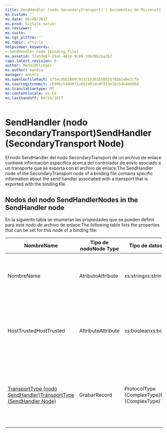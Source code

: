```yaml
---
title: SendHandler (nodo SecondaryTransport) | Documentos de Microsoft
ms.custom: ''
ms.date: 06/08/2017
ms.prod: biztalk-server
ms.reviewer: ''
ms.suite: ''
ms.tgt_pltfrm: ''
ms.topic: article
helpviewer_keywords:
- SendHandler node [binding file]
ms.assetid: 32eb3e87-25ac-461e-9c09-3d6d9bcba3b2
caps.latest.revision: 6
author: MandiOhlinger
ms.author: mandia
manager: anneta
ms.openlocfilehash: 1f5ecdbb1860c9132133835b8928f85b1e0e1cfb
ms.sourcegitcommit: cb908c540d8f1a692d01dc8f313e16cb4b4e696d
ms.translationtype: MT
ms.contentlocale: es-ES
ms.lasthandoff: 09/20/2017
---
```

# <a name="sendhandler-secondarytransport-node"></a><span data-ttu-id="55982-102">SendHandler (nodo SecondaryTransport)</span><span class="sxs-lookup"><span data-stu-id="55982-102">SendHandler (SecondaryTransport Node)</span></span>
<span data-ttu-id="55982-103">El nodo SendHandler del nodo SecondaryTransport de un archivo de enlace contiene información específica acerca del controlador de envío asociado a un transporte que se exporta con el archivo de enlace.</span><span class="sxs-lookup"><span data-stu-id="55982-103">The SendHandler node of the SecondaryTransport node of a binding file contains specific information about the send handler associated with a transport that is exported with the binding file.</span></span>  
  
## <a name="nodes-in-the-sendhandler-node"></a><span data-ttu-id="55982-104">Nodos del nodo SendHandler</span><span class="sxs-lookup"><span data-stu-id="55982-104">Nodes in the SendHandler node</span></span>  
 <span data-ttu-id="55982-105">En la siguiente tabla se enumeran las propiedades que se pueden definir para este nodo de archivo de enlace:</span><span class="sxs-lookup"><span data-stu-id="55982-105">The following table lists the properties that can be set for this node of a binding file:</span></span>  
  
|<span data-ttu-id="55982-106">**Nombre**</span><span class="sxs-lookup"><span data-stu-id="55982-106">**Name**</span></span>|<span data-ttu-id="55982-107">**Tipo de nodo**</span><span class="sxs-lookup"><span data-stu-id="55982-107">**Node Type**</span></span>|<span data-ttu-id="55982-108">**Tipo de datos**</span><span class="sxs-lookup"><span data-stu-id="55982-108">**Data Type**</span></span>|<span data-ttu-id="55982-109">**Description**</span><span class="sxs-lookup"><span data-stu-id="55982-109">**Description**</span></span>|<span data-ttu-id="55982-110">**Restricciones**</span><span class="sxs-lookup"><span data-stu-id="55982-110">**Restrictions**</span></span>|<span data-ttu-id="55982-111">**Comentarios**</span><span class="sxs-lookup"><span data-stu-id="55982-111">**Comments**</span></span>|  
|--------------|-------------------|-------------------|---------------------|----------------------|------------------|  
|<span data-ttu-id="55982-112">Nombre</span><span class="sxs-lookup"><span data-stu-id="55982-112">Name</span></span>|<span data-ttu-id="55982-113">Atributo</span><span class="sxs-lookup"><span data-stu-id="55982-113">Attribute</span></span>|<span data-ttu-id="55982-114">xs:string</span><span class="sxs-lookup"><span data-stu-id="55982-114">xs:string</span></span>|<span data-ttu-id="55982-115">Especifica el nombre del controlador de envío asociado al transporte.</span><span class="sxs-lookup"><span data-stu-id="55982-115">Specifies the name of the send handler associated with the transport.</span></span>|<span data-ttu-id="55982-116">No requerido</span><span class="sxs-lookup"><span data-stu-id="55982-116">Not required</span></span>|<span data-ttu-id="55982-117">Valor predeterminado: vacío</span><span class="sxs-lookup"><span data-stu-id="55982-117">Default value: empty</span></span>|  
|<span data-ttu-id="55982-118">HostTrusted</span><span class="sxs-lookup"><span data-stu-id="55982-118">HostTrusted</span></span>|<span data-ttu-id="55982-119">Attribute</span><span class="sxs-lookup"><span data-stu-id="55982-119">Attribute</span></span>|<span data-ttu-id="55982-120">xs:boolean</span><span class="sxs-lookup"><span data-stu-id="55982-120">xs:boolean</span></span>|<span data-ttu-id="55982-121">Especifica si el host asociado al controlador de envío es de confianza.</span><span class="sxs-lookup"><span data-stu-id="55982-121">Specifies whether the host associated with the send handler is trusted.</span></span>|<span data-ttu-id="55982-122">Necesario</span><span class="sxs-lookup"><span data-stu-id="55982-122">Required</span></span>|<span data-ttu-id="55982-123">Valor predeterminado: ninguno</span><span class="sxs-lookup"><span data-stu-id="55982-123">Default value: none</span></span><br /><br /> <span data-ttu-id="55982-124">Establecido en **true** si el host es de confianza, en caso contrario, se establece en **false**.</span><span class="sxs-lookup"><span data-stu-id="55982-124">Set to **true** if host is trusted, otherwise set to **false**.</span></span>|  
|[<span data-ttu-id="55982-125">TransportType (nodo SendHandler)</span><span class="sxs-lookup"><span data-stu-id="55982-125">TransportType (SendHandler Node)</span></span>](../core/transporttype-sendhandler-node.md)|<span data-ttu-id="55982-126">Grabar</span><span class="sxs-lookup"><span data-stu-id="55982-126">Record</span></span>|<span data-ttu-id="55982-127">ProtocolType (ComplexType)</span><span class="sxs-lookup"><span data-stu-id="55982-127">ProtocolType (ComplexType)</span></span>|<span data-ttu-id="55982-128">Especifica el tipo de transporte, que también es el nombre del adaptador usado con este controlador de envío.</span><span class="sxs-lookup"><span data-stu-id="55982-128">Specifies the transport type, which is also the name of the adapter used with this send handler.</span></span>|<span data-ttu-id="55982-129">Necesario</span><span class="sxs-lookup"><span data-stu-id="55982-129">Required</span></span>|<span data-ttu-id="55982-130">Valor predeterminado: ninguno</span><span class="sxs-lookup"><span data-stu-id="55982-130">Default value: none</span></span>|
